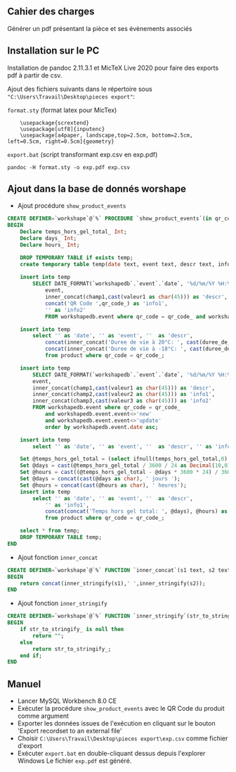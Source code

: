 ## Cahier des charges
Générer un pdf présentant la pièce et ses évènements associés

## Installation sur le PC
Installation de pandoc 2.11.3.1 et MicTeX Live 2020 pour faire des exports pdf à partir de csv.

Ajout des fichiers suivants dans le répertoire sous `"C:\Users\Travail\Desktop\pieces export"`:

`format.sty` (format latex pour MicTex)
```
    \usepackage{scrextend}
    \usepackage[utf8]{inputenc} 
    \usepackage[a4paper, landscape,top=2.5cm, bottom=2.5cm, left=0.5cm, right=0.5cm]{geometry} 
```

`export.bat` (script transformant exp.csv en exp.pdf)
```
pandoc -H format.sty -o exp.pdf exp.csv
```

## Ajout dans la base de donnés worshape
- Ajout procédure `show_product_events`

```sql
CREATE DEFINER=`workshape`@`%` PROCEDURE `show_product_events`(in qr_code_ nvarchar(45))
BEGIN
    Declare temps_hors_gel_total_ Int;
    Declare days_ Int;
    Declare hours_ Int;

	DROP TEMPORARY TABLE if exists temp;
    create temporary table temp(date text, event text, descr text, info1 text, info2 text);
    
    insert into temp
		SELECT DATE_FORMAT(`workshapedb`.`event`.`date`, '%d/%m/%Y %H:%i') AS `date`,
			event,
            inner_concat(champ1,cast(valeur1 as char(45))) as 'descr',
            concat('QR Code ',qr_code_) as 'info1',
            '' as 'info2'
            FROM workshapedb.event where qr_code = qr_code_ and workshapedb.event.event='new';

    insert into temp
		select '' as 'date', '' as 'event', ''  as 'descr',
			concat(inner_concat('Duree de vie à 20°C: ', cast(duree_de_vie_20 as char(32))),' jours') as 'info1',
            concat(inner_concat('Duree de vie à -18°C: ', cast(duree_de_vie_moins_18 as char(32))), ' jours') as 'info2'
            from product where qr_code = qr_code_;

	insert into temp
		SELECT DATE_FORMAT(`workshapedb`.`event`.`date`, '%d/%m/%Y %H:%i') AS `date`,
        event,
        inner_concat(champ1,cast(valeur1 as char(45))) as 'descr',
        inner_concat(champ2,cast(valeur2 as char(45))) as 'info1',
        inner_concat(champ3,cast(valeur3 as char(45))) as 'info2'
        FROM workshapedb.event where qr_code = qr_code_
			and workshapedb.event.event<>'new'
            and workshapedb.event.event<>'update'
            order by workshapedb.event.date asc;

	insert into temp
		select '' as 'date', '' as 'event', ''  as 'descr', '' as 'info1', '' as 'info2';

	Set @temps_hors_gel_total = (select ifnull(temps_hors_gel_total,0) from product where qr_code = qr_code_);
	Set @days = cast(@temps_hors_gel_total / 3600 / 24 as Decimal(10,0));
	Set @hours = cast((@temps_hors_gel_total - @days * 3600 * 24) / 3600 as decimal(10,0));
    Set @days = concat(cast(@days as char), ' jours ');
	Set @hours = concat(cast(@hours as char), ' heures');
    insert into temp
		select '' as 'date', '' as 'event', ''  as 'descr',
			'' as 'info1',
            concat(concat('Temps hors gel total: ', @days), @hours) as 'info2'
            from product where qr_code = qr_code_;

	select * from temp;
	DROP TEMPORARY TABLE temp;
END
```

- Ajout fonction `inner_concat`
```sql
CREATE DEFINER=`workshape`@`%` FUNCTION `inner_concat`(s1 text, s2 text) RETURNS text CHARSET utf8
BEGIN
	return concat(inner_stringify(s1),' ',inner_stringify(s2));
END
```

- Ajout fonction `inner_stringify`
```sql
CREATE DEFINER=`workshape`@`%` FUNCTION `inner_stringify`(str_to_stringify_ text) RETURNS text CHARSET utf8
BEGIN
    if str_to_stringify_ is null then
    	return "";
	else
		return str_to_stringify_;
    end if;
END
```

## Manuel
- Lancer MySQL Workbench 8.0 CE
- Exécuter la procédure `show_product_events` avec le QR Code du produit comme argument
- Exporter les données issues de l'exécution en cliquant sur le bouton 'Export recordset to an external file'
- Choisir `C:\Users\Travail\Desktop\pieces export\exp.csv` comme fichier d'export
- Exécuter `export.bat` en double-cliquant dessus depuis l'explorer Windows
Le fichier `exp.pdf` est généré.
